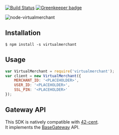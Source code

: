 [![Build Status](https://travis-ci.org/continuous-software/node-virtualmerchant.svg?branch=master)](https://travis-ci.org/continuous-software/node-virtualmerchant) [![Greenkeeper badge](https://badges.greenkeeper.io/continuous-software/node-virtualmerchant.svg)](https://greenkeeper.io/)

![node-virtualmerchant](https://i0.wp.com/tribulant.com/docs/wp-content/uploads/ConvergeLogo-horizontal1.png?resize=497%2C129)

## Installation ##

    $ npm install -s virtualmerchant

## Usage

```javascript
var VirtualMerchant = require('virtualmerchant');
var client = new VirtualMerchant({
    MERCHANT_ID: '<PLACEHOLDER>',
    USER_ID: '<PLACEHOLDER>',
    SSL_PIN: '<PLACEHOLDER>'
});
```

## Gateway API

This SDK is natively compatible with [42-cent](https://github.com/continuous-software/42-cent).  
It implements the [BaseGateway](https://github.com/continuous-software/42-cent-base) API.
